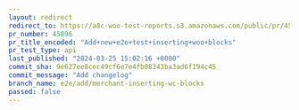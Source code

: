 ```yaml
---
layout: redirect
redirect_to: https://a8c-woo-test-reports.s3.amazonaws.com/public/pr/45896/api/index.html
pr_number: 45896
pr_title_encoded: "Add+new+e2e+test+inserting+woo+blocks"
pr_test_type: api
last_published: "2024-03-25 15:02:16 +0000"
commit_sha: 9e627ee8cec49cf6e7e4fb08343ba3ad6f194c45
commit_message: "Add changelog"
branch_name: e2e/add/merchant-inserting-wc-blocks
passed: false
---
```

